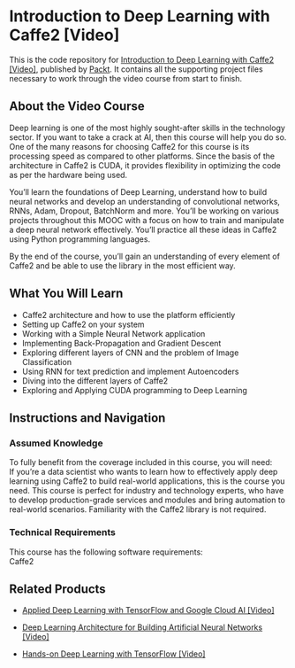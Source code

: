 # Introduction to Deep Learning with Caffe2 [Video]
This is the code repository for [Introduction to Deep Learning with Caffe2 [Video]](https://www.packtpub.com/big-data-and-business-intelligence/introduction-deep-learning-caffe2-video?utm_source=github&utm_medium=repository&utm_campaign=9781787121225), published by [Packt](https://www.packtpub.com/?utm_source=github). It contains all the supporting project files necessary to work through the video course from start to finish.
## About the Video Course
Deep learning is one of the most highly sought-after skills in the technology sector. If you want to take a crack at AI, then this course will help you do so. One of the many reasons for choosing Caffe2 for this course is its processing speed as compared to other platforms. Since the basis of the architecture in Caffe2 is CUDA, it provides flexibility in optimizing the code as per the hardware being used.

You’ll learn the foundations of Deep Learning, understand how to build neural networks and develop an understanding of convolutional networks, RNNs, Adam, Dropout, BatchNorm and more. You’ll be working on various projects throughout this MOOC with a focus on how to train and manipulate a deep neural network effectively. You’ll practice all these ideas in Caffe2 using Python programming languages.

By the end of the course, you’ll gain an understanding of every element of Caffe2 and be able to use the library in the most efficient way.

<H2>What You Will Learn</H2>
<DIV class=book-info-will-learn-text>
<UL>
<LI>Caffe2 architecture and how to use the platform efficiently 
<LI>Setting up Caffe2 on your system 
<LI>Working with a Simple Neural Network application 
<LI>Implementing Back-Propagation and Gradient Descent 
<LI>Exploring different layers of CNN and the problem of Image Classification 
<LI>Using RNN for text prediction and implement Autoencoders 
<LI>Diving into the different layers of Caffe2 
<LI>Exploring and Applying CUDA programming to Deep Learning </LI></UL></DIV>

## Instructions and Navigation
### Assumed Knowledge
To fully benefit from the coverage included in this course, you will need:<br/>
If you’re a data scientist who wants to learn how to effectively apply deep learning using Caffe2 to build real-world applications, this is the course you need. This course is perfect for industry and technology experts, who have to develop production-grade services and modules and bring automation to real-world scenarios. Familiarity with the Caffe2 library is not required.
### Technical Requirements
This course has the following software requirements:<br/>
 Caffe2

## Related Products
* [Applied Deep Learning with TensorFlow and Google Cloud AI [Video]](https://www.packtpub.com/big-data-and-business-intelligence/applied-deep-learning-tensorflow-and-google-cloud-ai-video?utm_source=github&utm_medium=repository&utm_campaign=9781788621601)

* [Deep Learning Architecture for Building Artificial Neural Networks [Video]](https://www.packtpub.com/big-data-and-business-intelligence/deep-learning-architecture-building-artificial-neural-networks-vi?utm_source=github&utm_medium=repository&utm_campaign=9781788395106)

* [Hands-on Deep Learning with TensorFlow [Video]](https://www.packtpub.com/big-data-and-business-intelligence/hands-deep-learning-tensorflow-video?utm_source=github&utm_medium=repository&utm_campaign=9781789344752)


